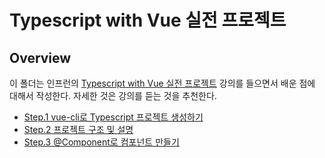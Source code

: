 # Typescript with Vue 실전 프로젝트

## Overview

이 폴더는 인프런의 [Typescript with Vue 실전 프로젝트](https://www.inflearn.com/course/Typescript_Vue#) 강의를 들으면서 배운 점에 대해서 작성한다. 자세한 것은 강의를 듣는 것을 추천한다.

- [Step.1 vue-cli로 Typescript 프로젝트 생성하기](./create-typescipt-project-with-vue-cli.md)
- [Step.2 프로젝트 구조 및 설명](./project-structure.md)
- [Step.3 @Component로 컴포넌트 만들기](./create-component.md)

